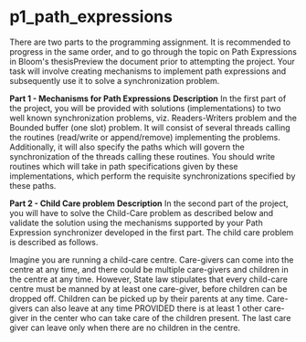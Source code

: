 # p1_path_expressions
There are two parts to the programming assignment. It is recommended to progress in the same order, and to go through the topic on Path Expressions in Bloom's thesisPreview the document prior to attempting the project. Your task will involve creating mechanisms to implement path expressions and subsequently use it to solve a synchronization problem.

**Part 1 - Mechanisms for Path Expressions**
**Description**
In the first part of the project, you will be provided with solutions (implementations) to two well known synchronization problems, viz. Readers-Writers problem and the Bounded buffer (one slot) problem. It will consist of several threads calling the routines (read/write or append/remove) implementing the problems. Additionally, it will also specify the paths which will govern the synchronization of the threads calling these routines. You should write routines which will take in path specifications given by these implementations, which perform the requisite synchronizations specified by these paths.

**Part 2 - Child Care problem**
**Description**
In the second part of the project, you will have to solve the Child-Care problem as described below and validate the solution using the mechanisms supported by your Path Expression synchronizer developed in the first part. The child care problem is described as follows.


Imagine you are running a child-care centre. Care-givers can come into the centre at any time, and there could be multiple care-givers and children in the centre at any time. However, State law stipulates that every child-care centre must be manned by at least one care-giver, before children can be dropped off. Children can be picked up by their parents at any time. Care-givers can also leave at any time PROVIDED there is at least 1 other care-giver in the center who can take care of the children present. The last care giver can leave only when there are no children in the centre.
